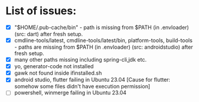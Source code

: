 # List of issues:

- [x] "$HOME/.pub-cache/bin" - path is missing from $PATH (in .envloader) (src: dart) after fresh setup.
- [x] cmdline-tools/latest, cmdline-tools/latest/bin, platform-tools, build-tools - paths are missing from $PATH (in .envloader) (src: androidstudio) after fresh setup.
- [x] many other paths missing including spring-cli,jdk etc.
- [x] yo, generator-code not installed
- [x] gawk not found inside ifinstalled.sh
- [x] android studio, flutter failing in Ubuntu 23.04 [Cause for flutter: somehow some files didn't have execution permission]
- [ ] powershell, winmerge failing in Ubuntu 23.04